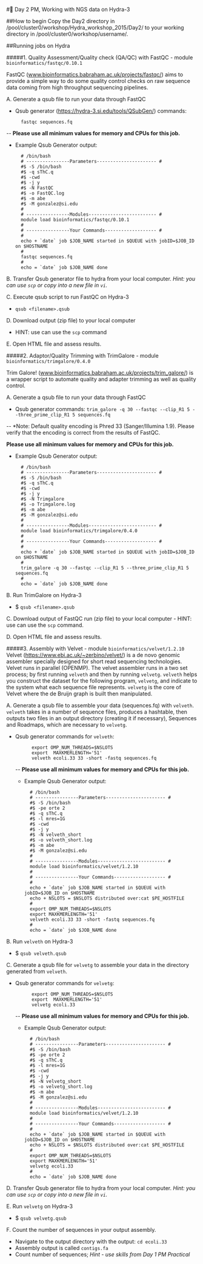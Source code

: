 #🐙 Day 2 PM, Working with NGS data on Hydra-3


##How to begin
Copy the Day2 directory in /pool/cluster0/workshop/Hydra\_workshop\_2015/Day2/ to your working directory in /pool/cluster0/workshop/username/. 

##Running jobs on Hydra

#####1. Quality Assessment/Quality check (QA/QC) with FastQC - module `bioinformatics/fastqc/0.10.1`

FastQC (www.bioinformatics.babraham.ac.uk/projects/fastqc/) aims to provide a simple way to do some quality control checks on raw sequence data coming from high throughput sequencing pipelines. 
	
A. Generate a qsub file to run your data through FastQC
- Qsub generator (https://hydra-3.si.edu/tools/QSubGen/) commands:

		fastqc sequences.fq
-- **Please use all minimum values for memory and CPUs for this job.**
	
- Example Qsub Generator output:
		
		# /bin/bash
		# ----------------Parameters---------------------- #
		#$ -S /bin/bash
		#$ -q sThC.q
		#$ -cwd
		#$ -j y
		#$ -N FastQC
		#$ -o FastQC.log
		#$ -m abe
		#$ -M gonzalez@si.edu
		#
		# ----------------Modules------------------------- #
		module load bioinformatics/fastqc/0.10.1
		#
		# ----------------Your Commands------------------- #
		#
		echo + `date` job $JOB_NAME started in $QUEUE with jobID=$JOB_ID on $HOSTNAME
		#
		fastqc sequences.fq
		#
		echo = `date` job $JOB_NAME done

	
B. Transfer Qsub generator file to hydra from your local computer. *Hint: you can use `scp` or copy into a new file in `vi`.*

C. Execute qsub script to run FastQC on Hydra-3

- `qsub <filename>.qsub`
	
D.	Download output (zip file) to your local computer
		
- HINT: use can use the `scp` command
	
E. Open HTML file and assess results.
	
#####2. Adaptor/Quality Trimming with TrimGalore - module `bioinformatics/trimgalore/0.4.0`	

Trim Galore! (www.bioinformatics.babraham.ac.uk/projects/trim_galore/) is a wrapper script to automate quality and adapter trimming as well as quality control.

A. Generate a qsub file to run your data through FastQC
- Qsub generator commands: `trim_galore -q 30 --fastqc --clip_R1 5 --three_prime_clip_R1 5 sequences.fq`

-- *Note: Default quality encoding is Phred 33 (Sanger/Illumina 1.9). Please verify that the encoding is correct from the results of FastQC.

 **Please use all minimum values for memory and CPUs for this job.**
	
- Example Qsub Generator output:
	
		# /bin/bash
		# ----------------Parameters---------------------- #
		#$ -S /bin/bash
		#$ -q sThC.q
		#$ -cwd
		#$ -j y
		#$ -N Trimgalore
		#$ -o Trimgalore.log
		#$ -m abe
		#$ -M gonzalez@si.edu
		#
		# ----------------Modules------------------------- #
		module load bioinformatics/trimgalore/0.4.0
		#
		# ----------------Your Commands------------------- #
		#
		echo + `date` job $JOB_NAME started in $QUEUE with jobID=$JOB_ID on $HOSTNAME
		#
		trim_galore -q 30 --fastqc --clip_R1 5 --three_prime_clip_R1 5 sequences.fq
		#
		echo = `date` job $JOB_NAME done

B. Run TrimGalore on Hydra-3

- $ `qsub <filename>.qsub`	

C. Download output of FastQC run (zip file) to your local computer
		- HINT: use can use the `scp` command.
	
D. Open HTML file and assess results. 
	
#####3. Assembly with Velvet - module `bioinformatics/velvet/1.2.10` 
Velvet (https://www.ebi.ac.uk/~zerbino/velvet/) is a de novo genomic assembler specially designed for short read sequencing technologies. Velvet runs in parallel (OPENMP). The velvet assembler runs in a two set process; by first running `velveth` and then by running `velvetg`. `velveth` helps you construct the dataset for the following program, `velvetg`, and
indicate to the system what each sequence file represents. `velvetg` is the core of Velvet where the de Bruijn graph is built then manipulated.

A. Generate a qsub file to assemble your data (sequences.fq) with `velveth`. `velveth` takes in a number of sequence files, produces a hashtable, then outputs two files in an output directory (creating it if necessary), Sequences and Roadmaps, which are necessary to `velvetg`. 

- Qsub generator commands for `velveth`:

			export OMP_NUM_THREADS=$NSLOTS
			export  MAXKMERLENGTH='51' 
			velveth ecoli.33 33 -short -fastq sequences.fq
				
	-- **Please use all minimum values for memory and CPUs for this job.**
	
	- Example Qsub Generator output:
			
			# /bin/bash 
			# ----------------Parameters---------------------- #
			#$ -S /bin/bash
			#$ -pe orte 2
			#$ -q sThC.q
			#$ -l mres=1G
			#$ -cwd
			#$ -j y
			#$ -N velveth_short
			#$ -o velveth_short.log
			#$ -m abe
			#$ -M gonzalez@si.edu
			#
			# ----------------Modules------------------------- #
			module load bioinformatics/velvet/1.2.10
			#
			# ----------------Your Commands------------------- #
			#
			echo + `date` job $JOB_NAME started in $QUEUE with jobID=$JOB_ID on $HOSTNAME
			echo + NSLOTS = $NSLOTS distributed over:cat $PE_HOSTFILE
			#
			export OMP_NUM_THREADS=$NSLOTS
			export MAXKMERLENGTH='51'
			velveth ecoli.33 33 -short -fastq sequences.fq
			#
			echo = `date` job $JOB_NAME done

B. Run `velveth` on Hydra-3
	
- $ `qsub velveth.qsub`	

C. Generate a qsub file for `velvetg` to assemble your data in the directory generated from `velveth`. 

- Qsub generator commands for `velvetg`:
	
			export OMP_NUM_THREADS=$NSLOTS 
			export  MAXKMERLENGTH='51'
			velvetg ecoli.33
		
	-- **Please use all minimum values for memory and CPUs for this job.**
	
	- Example Qsub Generator output:
			
			# /bin/bash 
			# ----------------Parameters---------------------- #
			#$ -S /bin/bash
			#$ -pe orte 2
			#$ -q sThC.q
			#$ -l mres=1G
			#$ -cwd
			#$ -j y
			#$ -N velvetg_short
			#$ -o velvetg_short.log
			#$ -m abe
			#$ -M gonzalez@si.edu
			#
			# ----------------Modules------------------------- #
			module load bioinformatics/velvet/1.2.10
			#
			# ----------------Your Commands------------------- #
			#
			echo + `date` job $JOB_NAME started in $QUEUE with jobID=$JOB_ID on $HOSTNAME
			echo + NSLOTS = $NSLOTS distributed over:cat $PE_HOSTFILE
			#
			export OMP_NUM_THREADS=$NSLOTS
			export MAXKMERLENGTH='51'
			velvetg ecoli.33
			#
			echo = `date` job $JOB_NAME done
	
D. Transfer Qsub generator file to hydra from your local computer. *Hint: you can use `scp` or copy into a new file in `vi`.*

E. Run `velvetg` on Hydra-3
	
- $ `qsub velvetg.qsub`
	
F. Count the number of sequences in your output assembly.
	
- Navigate to the output directory with the output: `cd ecoli.33` 
- Assembly output is called `contigs.fa`
- Count number of sequences; *Hint - use skills from Day 1 PM Practical*

	

